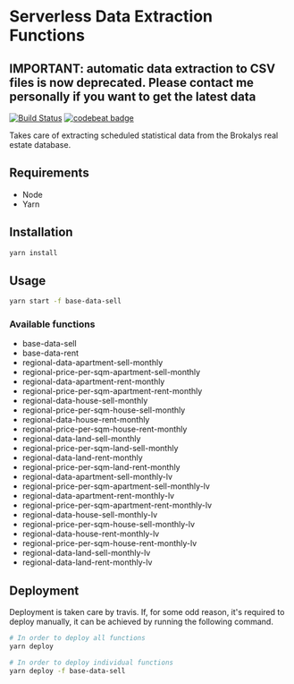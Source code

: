 # Serverless Data Extraction Functions

## IMPORTANT: automatic data extraction to CSV files is now deprecated. Please contact me personally if you want to get the latest data

[![Build Status](https://travis-ci.org/brokalys/sls-data-extraction.svg?branch=master)](https://travis-ci.org/brokalys/sls-data-extraction)
[![codebeat badge](https://codebeat.co/badges/d08012a9-e6bb-4b70-8113-37f4a31b6f6d)](https://codebeat.co/projects/github-com-brokalys-sls-data-extraction-master)

Takes care of extracting scheduled statistical data from the Brokalys real estate database.

## Requirements
- Node
- Yarn

## Installation
```sh
yarn install
```

## Usage
```sh
yarn start -f base-data-sell
```

### Available functions
- base-data-sell
- base-data-rent
- regional-data-apartment-sell-monthly
- regional-price-per-sqm-apartment-sell-monthly
- regional-data-apartment-rent-monthly
- regional-price-per-sqm-apartment-rent-monthly
- regional-data-house-sell-monthly
- regional-price-per-sqm-house-sell-monthly
- regional-data-house-rent-monthly
- regional-price-per-sqm-house-rent-monthly
- regional-data-land-sell-monthly
- regional-price-per-sqm-land-sell-monthly
- regional-data-land-rent-monthly
- regional-price-per-sqm-land-rent-monthly
- regional-data-apartment-sell-monthly-lv
- regional-price-per-sqm-apartment-sell-monthly-lv
- regional-data-apartment-rent-monthly-lv
- regional-price-per-sqm-apartment-rent-monthly-lv
- regional-data-house-sell-monthly-lv
- regional-price-per-sqm-house-sell-monthly-lv
- regional-data-house-rent-monthly-lv
- regional-price-per-sqm-house-rent-monthly-lv
- regional-data-land-sell-monthly-lv
- regional-data-land-rent-monthly-lv

## Deployment
Deployment is taken care by travis. If, for some odd reason, it's required to deploy manually, it can be achieved by running the following command.

```sh
# In order to deploy all functions
yarn deploy

# In order to deploy individual functions
yarn deploy -f base-data-sell
```
